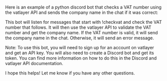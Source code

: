 Here is an example of a python discord bot that checks a VAT number using the vatlayer API and sends the company name in the chat if it was correct:

This bot will listen for messages that start with !checkvat and check the VAT number that follows. It will then use the vatlayer API to validate the VAT number and get the company name. If the VAT number is valid, it will send the company name in the chat. Otherwise, it will send an error message.

Note: To use this bot, you will need to sign up for an account on vatlayer and get an API key. You will also need to create a Discord bot and get its token. You can find more information on how to do this in the Discord and vatlayer API documentation.

I hope this helps! Let me know if you have any other questions.